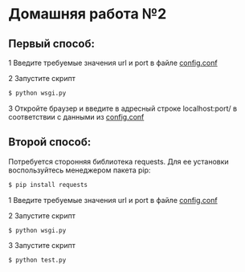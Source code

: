 Домашняя работа №2
========================
Первый способ:
--------------------------
1 Введите требуемые значения url и port в файле [config.conf](./config.conf)

2 Запустите скрипт
```bash
$ python wsgi.py
```
3 Откройте браузер и введите в адресный строке localhost:port/ в соответствии с данными из [config.conf](./config.conf)

Второй способ:
--------------------------
Потребуется сторонняя библиотека requests. Для ее установки воспользуйтесь менеджером пакета pip:
```bash
$ pip install requests
```
1 Введите требуемые значения url и port в файле [config.conf](./config.conf)

2 Запустите скрипт
```bash
$ python wsgi.py
```
3 Запустите скрипт
```bash
$ python test.py
```
